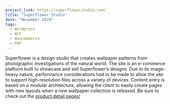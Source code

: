 ```yaml
---
project_link: https://superflowerstudio.com/
title: "Superflower Studio"
date: "November 2019"
tags:
  - Wordpress
  - ACF
  - Woocommerce
  - PHP
---
```


Superflower is a design studio that creates wallpaper patterns from photographic investigations of the natural world. The site is an e-commerce platform built to showcase and sell Superflower’s designs. Due to its image-heavy nature, performance considerations had to be made to allow the site to support high-resolution files across a variety of devices. Content entry is based on a modular architecture, allowing the client to easily create pages with new layouts when a new wallpaper collection is released. Be sure to check out the [product detail pages!][pdp]

[pdp]: https://superflowerstudio.com/product/cannonball/?attribute_pa_style=1
